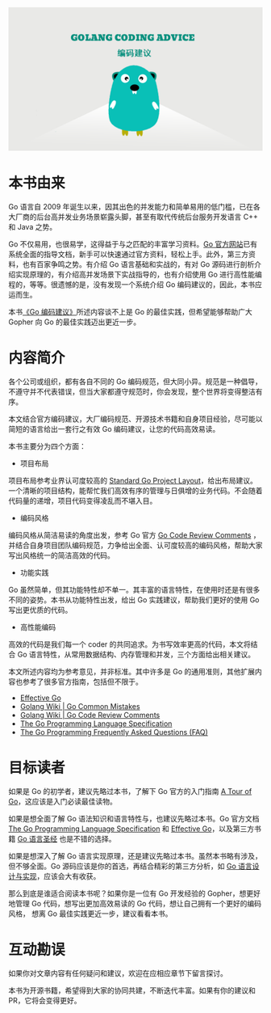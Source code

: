 ![在这里插入图片描述](assets/images/banner.png)

# 本书由来

Go 语言自 2009 年诞生以来，因其出色的并发能力和简单易用的低门槛，已在各大厂商的后台高并发业务场景崭露头脚，甚至有取代传统后台服务开发语言 C++ 和 Java 之势。

Go 不仅易用，也很易学，这得益于与之匹配的丰富学习资料。[Go 官方网站](https://go.dev/doc/)已有系统全面的指导文档，新手可以快速通过官方资料，轻松上手。此外，第三方资料，也有百家争鸣之势。有介绍 Go 
语言基础和实战的，有对 Go 源码进行剖析介绍实现原理的，有介绍高并发场景下实战指导的，也有介绍使用 Go 进行高性能编程的，等等。很遗憾的是，没有发现一个系统介绍 Go 编码建议的，因此，本书应运而生。

本书[《Go 编码建议》](https://github.com/dablelv/go-coding-advice)所述内容谈不上是 Go 的最佳实践，但希望能够帮助广大 Gopher 向 Go 的最佳实践迈出更近一步。

# 内容简介

各个公司或组织，都有各自不同的 Go 编码规范，但大同小异。规范是一种倡导，不遵守并不代表错误，但当大家都遵守规范时，你会发现，整个世界将变得整洁有序。

本文结合官方编码建议，大厂编码规范、开源技术书籍和自身项目经验，尽可能以简短的语言给出一套行之有效 Go 编码建议，让您的代码高效易读。

本书主要分为四个方面：

- 项目布局

项目布局参考业界认可度较高的 [Standard Go Project Layout](https://github.com/golang-standards/project-layout)，给出布局建议。一个清晰的项目结构，能帮忙我们高效有序的管理与日俱增的业务代码。不会随着代码量的递增，项目代码变得凌乱而不堪入目。

- 编码风格

编码风格从简洁易读的角度出发，参考 Go 官方 [Go Code Review Comments](https://github.com/golang/go/wiki/CodeReviewComments)
，并结合自身项目团队编码规范，力争给出全面、认可度较高的编码风格，帮助大家写出风格统一的简洁高效的代码。

- 功能实践

Go 虽然简单，但其功能特性却不单一。其丰富的语言特性，在使用时还是有很多不同的姿势。本书从功能特性出发，给出 Go 实践建议，帮助我们更好的使用 Go 写出更优质的代码。

- 高性能编码

高效的代码是我们每一个 coder 的共同追求。为书写效率更高的代码，本文将结合 Go 语言特性，从常用数据结构、内存管理和并发，三个方面给出相关建议。

本文所述内容均为参考意见，并非标准。其中许多是 Go 的通用准则，其他扩展内容也参考了很多官方指南，包括但不限于。
- [Effective Go](https://golang.org/doc/effective_go.html)
- [Golang Wiki | Go Common Mistakes](https://github.com/golang/go/wiki/CommonMistakes)
- [Golang Wiki | Go Code Review Comments](https://github.com/golang/go/wiki/CodeReviewComments)
- [The Go Programming Language Specification](https://golang.org/ref/spec)
- [The Go Programming Frequently Asked Questions (FAQ)](https://go.dev/doc/faq)

# 目标读者

如果是 Go 的初学者，建议先略过本书，了解下 Go 官方的入门指南 [A Tour of Go](https://go.dev/tour/)，这应该是入门必读最佳读物。

如果是想全面了解 Go 语法知识和语言特性与，也建议先略过本书。Go 官方文档 [The Go Programming Language Specification](https://golang.org/ref/spec) 和 [Effective Go](https://golang.org/doc/effective_go.html)，以及第三方书籍 [Go 语言圣经](https://books.studygolang.com/gopl-zh/) 也是不错的选择。

如果是想深入了解 Go 语言实现原理，还是建议先略过本书。虽然本书略有涉及，但不够全面。Go 源码应该是你的首选，再结合精彩的第三方分析，如 [Go 语言设计与实现](https://draveness.me/golang/)，应该会大有收获。

那么到底是谁适合阅读本书呢？如果你是一位有 Go 开发经验的 Gopher，想更好地管理 Go 代码，想写出更加高效易读的 Go 代码，想让自己拥有一个更好的编码风格， 想离 Go 最佳实践更近一步，建议看看本书。

# 互动勘误

如果你对文章内容有任何疑问和建议，欢迎在应相应章节下留言探讨。

本书为开源书籍，希望得到大家的协同共建，不断迭代丰富。如果有你的建议和 PR，它将会变得更好。
